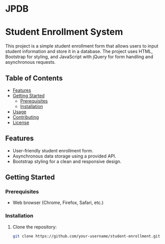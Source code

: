 # JPDB
# Student Enrollment System

This project is a simple student enrollment form that allows users to input student information and store it in a database. The project uses HTML, Bootstrap for styling, and JavaScript with jQuery for form handling and asynchronous requests.

## Table of Contents

- [Features](#features)
- [Getting Started](#getting-started)
  - [Prerequisites](#prerequisites)
  - [Installation](#installation)
- [Usage](#usage)
- [Contributing](#contributing)
- [License](#license)

## Features

- User-friendly student enrollment form.
- Asynchronous data storage using a provided API.
- Bootstrap styling for a clean and responsive design.

## Getting Started

### Prerequisites

- Web browser (Chrome, Firefox, Safari, etc.)

### Installation

1. Clone the repository:

   ```bash
   git clone https://github.com/your-username/student-enrollment.git
